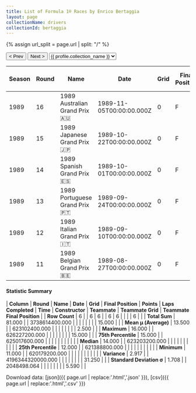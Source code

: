 ```yaml
---
title: List of Formula 1® Races by Enrico Bertaggia
layout: page
collectionName: drivers
collectionId: bertaggia
---
```


{% assign url_split = page.url | split: "/" %}
<div id="collection-navigation">
<button onclick="selector.options[selector.selectedIndex-1].value && (window.location = selector.options[selector.selectedIndex-1].value);">&lt; Prev</button>
<button onclick="selector.options[selector.selectedIndex+1].value && (window.location = selector.options[selector.selectedIndex+1].value);">Next &gt;</button>
<select id="selector" onchange="this.options[this.selectedIndex].value && (window.location = this.options[this.selectedIndex].value);">
  {% for collectionId in site.data[page.collectionName].refs %}
    {% if collectionId == page.collectionId %}
      {% assign selected = "selected" %}
    {% else %}
      {% assign selected = "" %}
    {% endif %}
    {% assign profile = site.data[page.collectionName][collectionId].profile %}
    <option value="/f1/{{ page.collectionName }}/{{ collectionId }}/{{ url_split[4] }}" {{ selected }}>{{ profile.collection_name }}</option>
  {% endfor %}
</select>
</div>

| Season | Round | Name | Date | Grid | Final Position | Points | Laps Completed | Time | Constructor | Teammate | Teammate Grid | Teammate Final Position |
|--|--|--|--|--|--|--|--|--|--|--|--|--|
| 1989 | 16 | 1989 Australian Grand Prix 🇦🇺 | 1989-11-05T00:00:00.000Z | 0 | F | 0.0 | 0 |   | Coloni 🇮🇹 | [Roberto Moreno 🇧🇷](/f1/drivers/moreno) | 0 | F |
| 1989 | 15 | 1989 Japanese Grand Prix 🇯🇵 | 1989-10-22T00:00:00.000Z | 0 | F | 0.0 | 0 |   | Coloni 🇮🇹 | [Roberto Moreno 🇧🇷](/f1/drivers/moreno) | 0 | F |
| 1989 | 14 | 1989 Spanish Grand Prix 🇪🇸 | 1989-10-01T00:00:00.000Z | 0 | F | 0.0 | 0 |   | Coloni 🇮🇹 | [Roberto Moreno 🇧🇷](/f1/drivers/moreno) | 0 | F |
| 1989 | 13 | 1989 Portuguese Grand Prix 🇵🇹 | 1989-09-24T00:00:00.000Z | 0 | F | 0.0 | 0 |   | Coloni 🇮🇹 | [Roberto Moreno 🇧🇷](/f1/drivers/moreno) | 15 | R |
| 1989 | 12 | 1989 Italian Grand Prix 🇮🇹 | 1989-09-10T00:00:00.000Z | 0 | F | 0.0 | 0 |   | Coloni 🇮🇹 | [Roberto Moreno 🇧🇷](/f1/drivers/moreno) | 0 | F |
| 1989 | 11 | 1989 Belgian Grand Prix 🇧🇪 | 1989-08-27T00:00:00.000Z | 0 | F | 0.0 | 0 |   | Coloni 🇮🇹 | [Roberto Moreno 🇧🇷](/f1/drivers/moreno) | 0 | F |

#### Statistic Summary

| **Column** | **Round** | **Name** | **Date** | **Grid** | **Final Position** | **Points** | **Laps Completed** | **Time** | **Constructor** | **Teammate** | **Teammate Grid** | **Teammate Final Position** |
| **Row Count** | 6 |  | 6 | 6 |  | 6 | 6 |  |  |  | 6 |  |
| **Total Sum** | 81.000 |  | 3738614400.000 |  |  |  |  |  |  |  | 15.000 |  |
| **Mean μ (Average)** | 13.500 |  | 623102400.000 |  |  |  |  |  |  |  | 2.500 |  |
| **Maximum** | 16.000 |  | 626227200.000 |  |  |  |  |  |  |  | 15.000 |  |
| **75th Percentile** | 15.000 |  | 625017600.000 |  |  |  |  |  |  |  |  |  |
| **Median** | 14.000 |  | 623203200.000 |  |  |  |  |  |  |  |  |  |
| **25th Percentile** | 12.000 |  | 621388800.000 |  |  |  |  |  |  |  |  |  |
| **Minimum** | 11.000 |  | 620179200.000 |  |  |  |  |  |  |  |  |  |
| **Variance** | 2.917 |  | 4196344320000.000 |  |  |  |  |  |  |  | 31.250 |  |
| **Standard Deviation σ** | 1.708 |  | 2048498.064 |  |  |  |  |  |  |  | 5.590 |  |

Download data: [json]({{ page.url | replace:'.html','.json' }}), [csv]({{ page.url | replace:'.html','.csv' }})
